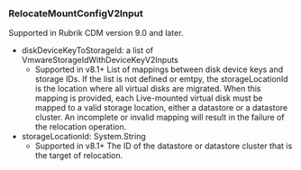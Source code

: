 ### RelocateMountConfigV2Input
Supported in Rubrik CDM version 9.0 and later.

- diskDeviceKeyToStorageId: a list of VmwareStorageIdWithDeviceKeyV2Inputs
  - Supported in v8.1+
      List of mappings between disk device keys and storage IDs. If the list is not defined or emtpy, the storageLocationId is the location where all virtual disks are migrated. When this mapping is provided, each Live-mounted virtual disk must be mapped to a valid storage location, either a datastore or a datastore cluster. An incomplete or invalid mapping will result in the failure of the relocation operation.
- storageLocationId: System.String
  - Supported in v8.1+
      The ID of the datastore or datastore cluster that is the target of relocation.
